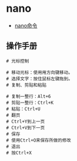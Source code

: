 # nano

- [nano命令](https://blog.csdn.net/hehmxy/article/details/83317912)

## 操作手册

```shell
# 光标控制

# 移动光标：使用用方向键移动。
# 选择文字：按住鼠标左键拖到。
# 复制、剪贴和粘贴

# 复制一整行：Alt+6
# 剪贴一整行：Ctrl+K
# 粘贴：Ctrl+U
# 翻页
# Ctrl+Y到上一页
# Ctrl+V到下一页
# 保存
# 使用Ctrl+O来保存所做的修改
# 退出
# 按Ctrl+X
```